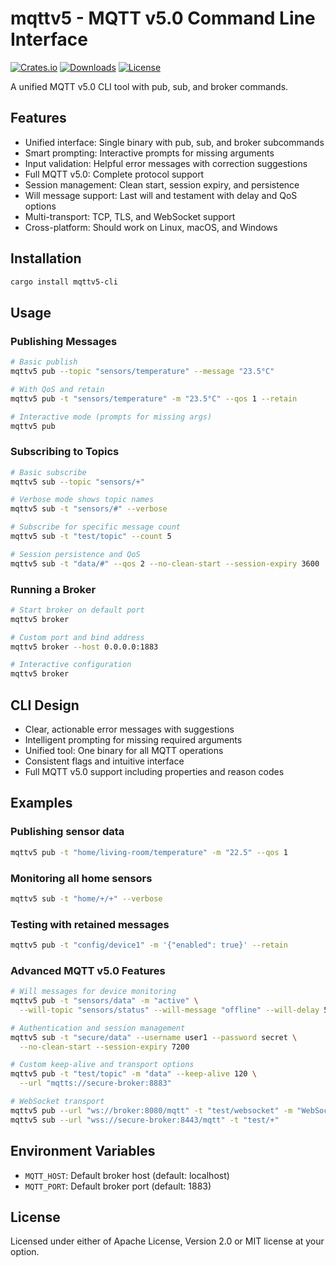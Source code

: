 # mqttv5 - MQTT v5.0 Command Line Interface

[![Crates.io](https://img.shields.io/crates/v/mqttv5-cli.svg)](https://crates.io/crates/mqttv5-cli)
[![Downloads](https://img.shields.io/crates/d/mqttv5-cli.svg)](https://crates.io/crates/mqttv5-cli)
[![License](https://img.shields.io/badge/license-MIT%20OR%20Apache--2.0-blue.svg)](https://github.com/fabriciobracht/mqtt-lib#license)

A unified MQTT v5.0 CLI tool with pub, sub, and broker commands.

## Features

- Unified interface: Single binary with pub, sub, and broker subcommands
- Smart prompting: Interactive prompts for missing arguments
- Input validation: Helpful error messages with correction suggestions
- Full MQTT v5.0: Complete protocol support
- Session management: Clean start, session expiry, and persistence
- Will message support: Last will and testament with delay and QoS options
- Multi-transport: TCP, TLS, and WebSocket support
- Cross-platform: Should work on Linux, macOS, and Windows

## Installation

```bash
cargo install mqttv5-cli
```

## Usage

### Publishing Messages

```bash
# Basic publish
mqttv5 pub --topic "sensors/temperature" --message "23.5°C"

# With QoS and retain
mqttv5 pub -t "sensors/temperature" -m "23.5°C" --qos 1 --retain

# Interactive mode (prompts for missing args)
mqttv5 pub
```

### Subscribing to Topics

```bash
# Basic subscribe
mqttv5 sub --topic "sensors/+"

# Verbose mode shows topic names
mqttv5 sub -t "sensors/#" --verbose

# Subscribe for specific message count
mqttv5 sub -t "test/topic" --count 5

# Session persistence and QoS
mqttv5 sub -t "data/#" --qos 2 --no-clean-start --session-expiry 3600
```

### Running a Broker

```bash
# Start broker on default port
mqttv5 broker

# Custom port and bind address
mqttv5 broker --host 0.0.0.0:1883

# Interactive configuration
mqttv5 broker
```

## CLI Design

- Clear, actionable error messages with suggestions
- Intelligent prompting for missing required arguments
- Unified tool: One binary for all MQTT operations
- Consistent flags and intuitive interface
- Full MQTT v5.0 support including properties and reason codes

## Examples

### Publishing sensor data

```bash
mqttv5 pub -t "home/living-room/temperature" -m "22.5" --qos 1
```

### Monitoring all home sensors

```bash
mqttv5 sub -t "home/+/+" --verbose
```

### Testing with retained messages

```bash
mqttv5 pub -t "config/device1" -m '{"enabled": true}' --retain
```

### Advanced MQTT v5.0 Features

```bash
# Will messages for device monitoring
mqttv5 pub -t "sensors/data" -m "active" \
  --will-topic "sensors/status" --will-message "offline" --will-delay 5

# Authentication and session management
mqttv5 sub -t "secure/data" --username user1 --password secret \
  --no-clean-start --session-expiry 7200

# Custom keep-alive and transport options
mqttv5 pub -t "test/topic" -m "data" --keep-alive 120 \
  --url "mqtts://secure-broker:8883"

# WebSocket transport
mqttv5 pub --url "ws://broker:8080/mqtt" -t "test/websocket" -m "WebSocket message"
mqttv5 sub --url "wss://secure-broker:8443/mqtt" -t "test/+"
```

## Environment Variables

- `MQTT_HOST`: Default broker host (default: localhost)
- `MQTT_PORT`: Default broker port (default: 1883)

## License

Licensed under either of Apache License, Version 2.0 or MIT license at your option.

